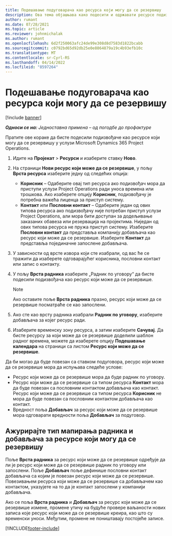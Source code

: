 ```yaml
---
title: Подешавање подуговарача као ресурса који могу да се резервишу
description: Ова тема објашњава како подесити и одржавати ресурсе подизвођача креиране од корисника и контаката у систему, тако да се могу повезати са подуговорима у услузи Microsoft Dynamics 365 Project Operations.
author: rumant
ms.date: 07/28/2021
ms.topic: article
ms.reviewer: johnmichalak
ms.author: rumant
ms.openlocfilehash: 6d2f250063afc24de99e308d8d7583d1822bcabb
ms.sourcegitcommit: c0792bd65d92db25e0e8864879a19c4b93efb10c
ms.translationtype: MT
ms.contentlocale: sr-Cyrl-RS
ms.lasthandoff: 04/14/2022
ms.locfileid: "8597264"
---
```

# <a name="set-up-subcontractors-as-bookable-resources"></a>Подешавање подуговарача као ресурса који могу да се резервишу

[!include [banner](../../includes/dataverse-preview.md)]

_**Односи се на:** Једноставна примена – од погодбе до профактуре_

Пратите ове кораке да бисте подесили подизвођаче као ресурсе који могу да се резервишу у услузи Microsoft Dynamics 365 Project Operations.

1. Идите на **Пројекат** \> **Ресурси** и изаберите ставку **Ново**.
2. На страници **Нови ресурс који може да се резервише**, у пољу **Врста ресурса** изаберите једну од следећих опција:

    - **Корисник** – Одаберите овај тип ресурса ако подизвођач мора да приступи услузи Project Operations ради уноса времена или трошкова. Ако изаберете опцију **Корисник**, подизвођачу је потребна важећа лиценца за приступ систему.
    - **Контакт** или **Пословни контакт** – Одаберите један од ових типова ресурса ако подизвођачу није потребан приступ услузи Project Operations, али мора бити доступан за додељивање заказаних обавеза или резервација на пројектима. Ниједан од ових типова ресурса не пружа приступ систему. Изаберите **Пословни контакт** да представља компанију добављача као ресурс који може да се резервише. Изаберите **Контакт** да представља појединачне запослене добављача.

3. У зависности од врсте извора који сте изабрали, од вас ће се тражити да изаберете одговарајућег корисника, пословни контакт или запис о контакту.
4. У пољу **Врста радника** изаберите „Радник по уговору“ да бисте подесили подизвођача као ресурс који може да се резервише.

    > [!NOTE]
    > Ако оставите поље **Врста радника** празно, ресурс који може да се резервише посматраће се као запослени.

5. Ако сте као врсту радника изабрали **Радник по уговору**, изаберите добављача за којег ресурс ради.
6. Изаберите временску зону ресурса, а затим изаберите **Сачувај**. Да бисте ресурсу за који може да се резервише доделили шаблон радног времена, можете да изаберете опцију **Подешавање календара** на страници са листом **Ресурс који може да се резервише**.

Да би могао да буде повезан са ставком подуговора, ресурс који може да се резервише мора да испуњава следеће услове:

- Ресурс који може да се резервише мора да буде радник по уговору.
- Ресурс који може да се резервише са типом ресурса **Контакт** мора да буде повезан са пословним контактом добављача као контакт. Ресурс који може да се резервише са типом ресурса **Корисник** не мора да буде повезан са пословним контактом добављача као контакт.
- Вредност поља **Добављач** за ресурс који може да се резервише мора одговарати вредности поља **Добављач** за подуговор.

## <a name="update-the-type-of-worker-and-vendor-mapping-for-bookable-resources"></a>Ажурирајте тип мапирања радника и добављача за ресурсе који могу да се резервишу

Поље **Врста радника** за ресурс који може да се резервише одређује да ли је ресурс који може да се резервише радник по уговору или запослени. Поље **Добављач** поље дефинише пословни контакт добављача са којим је повезан ресурс који може да се резервише. Повезивањем ресурса који може да се резервише са добављачем као контактом, указујете на то да је контакт запослени у компанији добављача.

Ако се поља **Врста радника** и **Добављач** за ресурс који може да се резервише измене, промене утичу на будуће провере ваљаности нових записа које ресурс који може да се резервише креира, као што су временски уноси. Међутим, промене не поништавају постојеће записе.

[!INCLUDE[footer-include](../../includes/footer-banner.md)]
